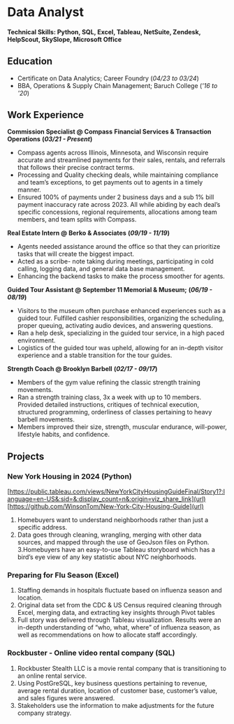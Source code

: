 # Data Analyst

#### Technical Skills: Python, SQL, Excel, Tableau, NetSuite, Zendesk, HelpScout, SkySlope, Microsoft Office

## Education

- Certificate on Data Analytics; Career Foundry (_04/23 to 03/24_)								       		
- BBA, Operations & Supply Chain Management; Baruch College (_'16 to '20_)

## Work Experience
**Commission Specialist @ Compass**
**Financial Services & Transaction Operations**
**(_03/21 - Present_)**
- Compass agents across Illinois, Minnesota, and Wisconsin require accurate and streamlined payments for their sales, rentals, and referrals that follows their precise contract terms.
- Processing and Quality checking deals, while maintaining compliance and team’s exceptions, to get payments out to agents in a timely manner.
- Ensured 100% of payments under 2 business days and a sub 1% bill payment inaccuracy rate across 2023. All while abiding by each deal’s specific concessions, regional requirements, allocations among team members, and team splits with Compass.

**Real Estate Intern @ Berko & Associates**
**(_09/19 - 11/19_)**
- Agents needed assistance around the office so that they can prioritize tasks that will create the biggest impact.
- Acted as a scribe- note taking during meetings, participating in cold calling, logging data, and general data base management.
- Enhancing the backend tasks to make the process smoother for agents.

**Guided Tour Assistant @ September 11 Memorial & Museum;**
**(_06/19 - 08/19_)**
- Visitors to the museum often purchase enhanced experiences such as a guided tour. Fulfilled cashier responsibilities, organizing the scheduling, proper queuing, activating audio devices, and answering questions.
- Ran a help desk, specializing in the guided tour service, in a high paced environment.
- Logistics of the guided tour was upheld, allowing for an in-depth visitor experience and a stable transition for the tour guides.

**Strength Coach @ Brooklyn Barbell**
**(_02/17 - 09/17_)**
- Members of the gym value refining the classic strength training movements.
- Ran a strength training class, 3x a week with up to 10 members. Provided detailed instructions, critiques of technical execution, structured programming, orderliness of classes pertaining to heavy barbell movements.
- Members improved their size, strength, muscular endurance, will-power, lifestyle habits, and confidence.


## Projects
### New York Housing in 2024 (Python)
[https://public.tableau.com/views/NewYorkCityHousingGuideFinal/Story1?:language=en-US&:sid=&:display_count=n&:origin=viz_share_link](url)
[https://github.com/WinsonTom/New-York-City-Housing-Guide](url)
1. Homebuyers want to understand neighborhoods rather than just a specific address.
2. Data goes through cleaning, wrangling, merging with other data sources, and mapped through the use of GeoJson files on Python.
3.Homebuyers have an easy-to-use Tableau storyboard which has a bird’s eye view of any key statistic about NYC neighborhoods.

### Preparing for Flu Season (Excel)

1. Staffing demands in hospitals fluctuate based on influenza season and location.
2. Original data set from the CDC & US Census required cleaning through Excel, merging data, and extracting key insights through Pivot tables
3. Full story was delivered through Tableau visualization. Results were an in-depth understanding of “who, what, where” of influenza season, as well as recommendations on how to allocate staff accordingly.

### Rockbuster - Online video rental company (SQL)

1. Rockbuster Stealth LLC is a movie rental company that is transitioning to an online rental service.
2. Using PostGreSQL, key business questions pertaining to revenue, average rental duration, location of customer base, customer’s value, and sales figures were answered.
3. Stakeholders use the information to make adjustments for the future company strategy.
